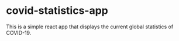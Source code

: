 # covid-statistics-app
This is a simple react app that displays the current global statistics of COVID-19. 
